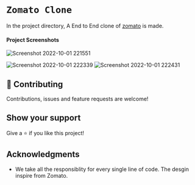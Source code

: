 # `Zomato Clone`

In the project directory, A End to End clone of [zomato](https://www.zomato.com/) is made.

#### Project Screenshots

![Screenshot 2022-10-01 221551](https://user-images.githubusercontent.com/72512204/193419862-e2c5cc86-d850-497d-b644-0d4d5e3e028e.png)

![Screenshot 2022-10-01 222339](https://user-images.githubusercontent.com/72512204/193419929-0ad020d6-4808-4e43-8ccf-2f8aceef214a.png)
![Screenshot 2022-10-01 222431](https://user-images.githubusercontent.com/72512204/193419931-b31d741d-92dd-4c62-a0d8-7823ca01ff91.png)


## 🤝 Contributing

Contributions, issues and feature requests are welcome!


## Show your support

Give a ⭐️ if you like this project!

## Acknowledgments

- We take all the responsiblity for every single line of code. The desgin inspire from Zomato.
